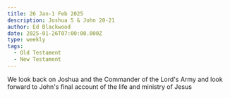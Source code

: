 ```yaml
---
title: 26 Jan-1 Feb 2025
description: Joshua 5 & John 20-21
author: Ed Blackwood
date: 2025-01-26T07:00:00.000Z
type: weekly
tags:
  - Old Testament
  - New Testament
---
```


We look back on Joshua and the Commander of the Lord's Army and look forward to John's final account of the life and ministry of Jesus

